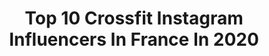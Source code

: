 ---
title: Top 10 Crossfit Instagram Influencers In France In 2020
description: Identify the most popular Instagram accounts on inBeat.
platform: Instagram
profiles:
  - username: "elissa_charavia"
    fullname: >-
      𝓔𝓵𝓲𝓼𝓼𝓪 𝓒𝓱𝓪𝓻𝓪𝓿𝓲𝓪
    location: "France"
    followers: 14832
    engagement: 1320
    commentsToLikes: 0.050022
    avatar: "https://scontent-ams4-1.cdninstagram.com/v/t51.2885-19/s320x320/90087879_513561232639529_3142291940263854080_n.jpg?_nc_ht=scontent-ams4-1.cdninstagram.com&_nc_ohc=xAPcMJ44SfAAX-spRi4&oh=7c1720318fde46ff4bbf7e4c31e1aeef&oe=5EB7F078"
    verified: false
    hashtags: "#train, #enjoy, #fitnessgoals, #crossfitgirl"
  - username: "naokmondor"
    fullname: >-
      N A O K | Modeling Passion 📸
    location: "France"
    followers: 3860
    engagement: 2039
    commentsToLikes: 0.086521
    avatar: "https://scontent-ams4-1.cdninstagram.com/v/t51.2885-19/s320x320/90340620_841183409708890_5832934757586960384_n.jpg?_nc_ht=scontent-ams4-1.cdninstagram.com&_nc_ohc=GM_3ESE7bysAX9OfCw8&oh=05c8c6c24aa398a9bbfd90d5b5da359c&oe=5EBA81C0"
    verified: false
    hashtags: "#gaze"
  - username: "peerezjustine"
    fullname: >-
      Justine Perez ✨
    location: "France"
    followers: 6631
    engagement: 1138
    commentsToLikes: 0.073756
    avatar: "https://scontent-ams4-1.cdninstagram.com/v/t51.2885-19/s320x320/91023065_663790341051652_5205247539502120960_n.jpg?_nc_ht=scontent-ams4-1.cdninstagram.com&_nc_ohc=cALTkCM2r7QAX-uHLSW&oh=60f21a03c303c4b6e8f795053aa43f17&oe=5EBA979C"
    verified: false
    hashtags: "#wheelpose, #redlips, #sunday, #crossfitters"
  - username: "sse_jay"
    fullname: >-
      Sanki Jessica
    location: "France"
    followers: 23080
    engagement: 254
    commentsToLikes: 0.040881
    avatar: "https://scontent-ams4-1.cdninstagram.com/v/t51.2885-19/s320x320/12269734_1667841230131429_1375698653_a.jpg?_nc_ht=scontent-ams4-1.cdninstagram.com&_nc_ohc=1-XYcoQBi3wAX84H2n4&oh=68e2f5adb58a9e31346b569fadff5770&oe=5EBB1B3A"
    verified: false
    hashtags: "#2019, #fit, #fitness, #strong"
  - username: "anaisgrangerac"
    fullname: >-
      Anaïs Grangerac
    location: "France"
    followers: 20596
    engagement: 544
    commentsToLikes: 0.032103
    avatar: "https://scontent-lhr8-1.cdninstagram.com/v/t51.2885-19/s320x320/26152155_138345850195867_1823058843710521344_n.jpg?_nc_ht=scontent-lhr8-1.cdninstagram.com&_nc_ohc=qjIEda5yeOsAX_F2I31&oh=ad97bf00c568251fbb49547bc6c7b00a&oe=5EB8BEF9"
    verified: true
    hashtags: "#instadaily, #portrait, #milano, #loveitalia"
  - username: "audreysermadiras"
    fullname: >-
      Audrey Sermadiras
    location: "France"
    followers: 10680
    engagement: 817
    commentsToLikes: 0.011283
    avatar: "https://instagram.fkix2-2.fna.fbcdn.net/v/t51.2885-19/s320x320/91024641_643819306396004_9187079129411878912_n.jpg?_nc_ht=instagram.fkix2-2.fna.fbcdn.net&_nc_ohc=NnzE4HD8RrcAX8xxhpE&oh=ff652e8bd2ff3639c5865ef964e2a611&oe=5EA72DCD"
    verified: false
    hashtags: "#nike, #powerlifting, #girlswholift, #gymnastics"
  - username: "romainfellonneau"
    fullname: >-
      Romain
    location: "France"
    followers: 11487
    engagement: 1210
    commentsToLikes: 0.014823
    avatar: "https://scontent-lhr8-1.cdninstagram.com/v/t51.2885-19/s320x320/52350465_322163658649328_6427278873242632192_n.jpg?_nc_ht=scontent-lhr8-1.cdninstagram.com&_nc_ohc=2D16gQHXDoUAX9IGRjd&oh=18a3f679d539cd06198d588bafba7fe5&oe=5EBC3BC2"
    verified: false
    hashtags: "#individual, #bestclothesever, #clothes, #conducteur"
  - username: "seifelrafey"
    fullname: >-
      Seif El Rafey
    location: "France"
    followers: 6820
    engagement: 594
    commentsToLikes: 0.019463
    avatar: "https://scontent-ams4-1.cdninstagram.com/v/t51.2885-19/s320x320/80721092_2558803744441949_6858127250525519872_n.jpg?_nc_ht=scontent-ams4-1.cdninstagram.com&_nc_ohc=qTi6rZfWkZEAX9BB4KC&oh=9266e13d0a4a64419cc82f5293389857&oe=5EB11B1C"
    verified: false
    hashtags: "#nike, #befit, #happymothersday, #deadlift"
  - username: "sabrina__caron"
    fullname: >-
      S a b r i n a  C a r o n
    location: "France"
    followers: 18336
    engagement: 647
    commentsToLikes: 0.038574
    avatar: "https://scontent-ams4-1.cdninstagram.com/v/t51.2885-19/s320x320/87765762_1531861783643824_3104975404675366912_n.jpg?_nc_ht=scontent-ams4-1.cdninstagram.com&_nc_ohc=hSHiw8cAGjQAX9rOUhr&oh=5ac17f6e11193e71923b0b6f722d0766&oe=5EB8CD6B"
    verified: false
    hashtags: "#fdt19, #noccofamily, #staysafe, #trainingpartner"
  - username: "akim_abm"
    fullname: >-
      Akim Body Management
    location: "France"
    followers: 62796
    engagement: 713
    commentsToLikes: 0.006581
    avatar: "https://scontent-lht6-1.cdninstagram.com/v/t51.2885-19/s320x320/38811248_262998387639260_7214042475856396288_n.jpg?_nc_ht=scontent-lht6-1.cdninstagram.com&_nc_ohc=wxL-fUidkgUAX-9PdA0&oh=a93b987b1b8e7c06279e9c7494e55c39&oe=5EBBD83F"
    verified: false
    hashtags: "#nikeairzoom, #fitnesspartner, #paris, #livingroomcup"
---